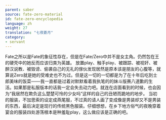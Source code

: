 ```yaml
---
parent: saber
source: fate-zero-material
id: fate-zero-encyclopedia
language: zh
weight: 27
translation: "七夜蒼月"
category:
- servant
---
```


Fate之所以是Fate的象征性存在，但是在Fate/Zero中并不是女主角。仍然包在王的硬壳中的她反而应该归类为英雄。
放置play、触手play、被跟踪、被视奸、被醉汉说教、被毁谤、偷袭自己的无礼的傢伙发现居然是原本该是朋友的心腹等，就算说Zero就是她的受难史也不为过。但是这一切的一切都是为了在十年后吃到士郎美味的饭菜───我一直都是过着对默默看着我执笔的的妹斗版赛八道歉的生活。如果那是私服版本的话我一定会失去动力吧。就连在店面看到的时候，也会因为“我居然在欺负这么楚楚可怜的少女吗”这样的自己的丑陋而跪地的地步。
当初的服装，不加思索的设定成燕尾服，不过真的请人画了变成像是男装却又不是男装的东西，最后决定是现行的传统黑色服装。仔细想想，在乡下地方俗气的夜晚穿着宴会的服装四处游荡根本是种羞耻play，这么做应该是正确的吧。
